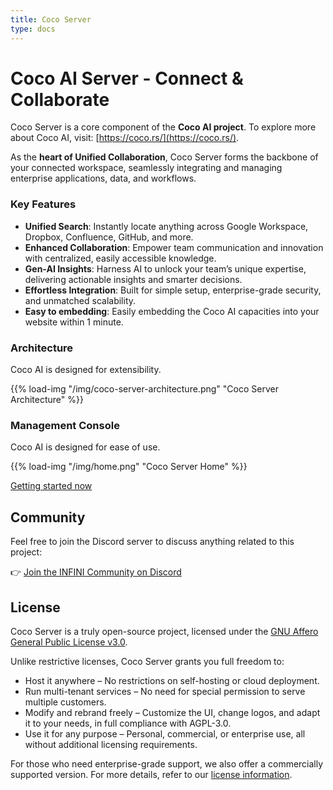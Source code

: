 ```yaml
---
title: Coco Server
type: docs
---
```


# Coco AI Server - **Co**nnect & **Co**llaborate

Coco Server is a core component of the **Coco AI project**. To explore more about Coco AI, visit: [https://coco.rs/](https://coco.rs/).

As the **heart of Unified Collaboration**, Coco Server forms the backbone of your connected workspace, seamlessly integrating and managing enterprise applications, data, and workflows.

### Key Features

- **Unified Search**: Instantly locate anything across Google Workspace, Dropbox, Confluence, GitHub, and more.
- **Enhanced Collaboration**: Empower team communication and innovation with centralized, easily accessible knowledge.
- **Gen-AI Insights**: Harness AI to unlock your team’s unique expertise, delivering actionable insights and smarter decisions.
- **Effortless Integration**: Built for simple setup, enterprise-grade security, and unmatched scalability.
- **Easy to embedding**: Easily embedding the Coco AI capacities into your website within 1 minute.

### Architecture

Coco AI is designed for extensibility.

{{% load-img "/img/coco-server-architecture.png" "Coco Server Architecture" %}}


### Management Console

Coco AI is designed for ease of use.

{{% load-img "/img/home.png" "Coco Server Home" %}}

[Getting started now](./getting-started/install)

## Community

Feel free to join the Discord server to discuss anything related to this project:

👉 [Join the INFINI Community on Discord](https://discord.gg/4tKTMkkvVX)


## License

Coco Server is a truly open-source project, licensed under the [GNU Affero General Public License v3.0](https://opensource.org/licenses/AGPL-3.0).

Unlike restrictive licenses, Coco Server grants you full freedom to:
- Host it anywhere – No restrictions on self-hosting or cloud deployment.
- Run multi-tenant services – No need for special permission to serve multiple customers.
- Modify and rebrand freely – Customize the UI, change logos, and adapt it to your needs, in full compliance with AGPL-3.0.
- Use it for any purpose – Personal, commercial, or enterprise use, all without additional licensing requirements.

For those who need enterprise-grade support, we also offer a commercially supported version.
For more details, refer to our [license information](https://github.com/infinilabs/coco-server/blob/main/LICENSE).